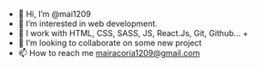 - 👋 Hi, I’m @mai1209
- 👀 I’m interested in web development.
- 🌱 I work with HTML, CSS, SASS, JS, React.Js, Git, Github... + 
- 💞️ I’m looking to collaborate on some new project
- 📫 How to reach me mairacoria1209@gmail.com 
